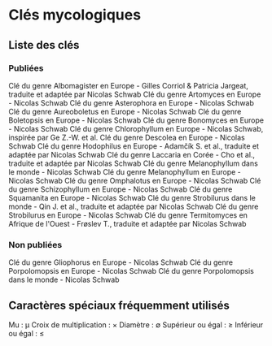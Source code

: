 # Clés mycologiques

## Liste des clés

### Publiées

Clé du genre Albomagister en Europe - Gilles Corriol & Patricia Jargeat, traduite et adaptée par Nicolas Schwab
Clé du genre Artomyces en Europe - Nicolas Schwab
Clé du genre Asterophora en Europe - Nicolas Schwab
Clé du genre Aureoboletus en Europe - Nicolas Schwab
Clé du genre Boletopsis en Europe - Nicolas Schwab
Clé du genre Bonomyces en Europe - Nicolas Schwab
Clé du genre Chlorophyllum en Europe - Nicolas Schwab, inspirée par Ge Z.-W. et al.
Clé du genre Descolea en Europe - Nicolas Schwab
Clé du genre Hodophilus en Europe - Adamčík S. et al., traduite et adaptée par Nicolas Schwab
Clé du genre Laccaria en Corée - Cho et al., traduite et adaptée par Nicolas Schwab
Clé du genre Melanophyllum dans le monde - Nicolas Schwab
Clé du genre Melanophyllum en Europe - Nicolas Schwab
Clé du genre Omphalotus en Europe - Nicolas Schwab
Clé du genre Schizophyllum en Europe - Nicolas Schwab
Clé du genre Squamanita en Europe - Nicolas Schwab
Clé du genre Strobilurus dans le monde - Qin J. et al., traduite et adaptée par Nicolas Schwab
Clé du genre Strobilurus en Europe - Nicolas Schwab
Clé du genre Termitomyces en Afrique de l'Ouest - Frøslev T., traduite et adaptée par Nicolas Schwab

### Non publiées
Clé du genre Gliophorus en Europe - Nicolas Schwab
Clé du genre Porpolomopsis en Europe - Nicolas Schwab
Clé du genre Porpolomopsis dans le monde - Nicolas Schwab

## Caractères spéciaux fréquemment utilisés

Mu : μ
Croix de multiplication : ×
Diamètre : ∅
Supérieur ou égal : ≥
Inférieur ou égal : ≤
